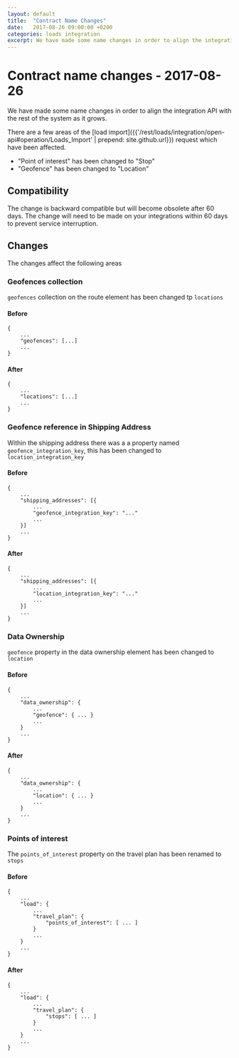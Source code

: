 ```yaml
---
layout: default
title:  "Contract Name Changes"
date:   2017-08-26 09:00:00 +0200
categories: loads integration
excerpt: We have made some name changes in order to align the integration API with the rest of the system as it grows.
---
```


# Contract name changes - 2017-08-26

We have made some name changes in order to align the integration API with the rest of the system as it grows.

There are a few areas of the [load import]({{'/rest/loads/integration/open-api#operation/Loads_Import' | prepend: site.github.url}}) request which have been affected.

- "Point of interest" has been changed to "Stop"
- "Geofence" has been changed to "Location"

## Compatibility

The change is backward compatible but will become obsolete after 60 days. The change will need to be made on your integrations within 60 days to prevent service interruption.

## Changes

The changes affect the following areas

### Geofences collection

`geofences` collection on the route element has been changed tp `locations`

#### Before

```
{
	...
	"geofences": [...]
	...
}
```

#### After

```
{
	...
	"locations": [...]
	...
}
```

### Geofence reference in Shipping Address

Within the shipping address there was a a property named `geofence_integration_key`, this has been changed to `location_integration_key`

#### Before

```
{
	...
	"shipping_addresses": [{
		...
		"geofence_integration_key": "..."
		...
	}]
	...
}
```

#### After

```
{
	...
	"shipping_addresses": [{
		...
		"location_integration_key": "..."
		...
	}]
	...
}
```

### Data Ownership

`geofence` property in the data ownership element has been changed to `location`

#### Before

```
{
	...
	"data_ownership": {
		...
		"geofence": { ... }
		...
	}
	...
}
```

#### After

```
{
	...
	"data_ownership": {
		...
		"location": { ... }
		...
	}
	...
}
```

### Points of interest

The `points_of_interest` property on the travel plan has been renamed to `stops`

#### Before

```
{
	...
	"load": {
		...
		"travel_plan": {
			"points_of_interest": [ ... ]
		}
		...
	}
	...
}
```

#### After

```
{
	...
	"load": {
		...
		"travel_plan": {
			"stops": [ ... ]
		}
		...
	}
	...
}
```